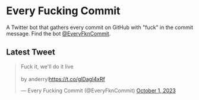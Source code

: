 # Every Fucking Commit

A Twitter bot that gathers every commit on GitHub with "fuck" in the commit message. Find the bot [@EveryFknCommit](https://twitter.com/EveryFknCommit).

## Latest Tweet

<blockquote class="twitter-tweet"><p lang="en" dir="ltr">Fuck it, we&#39;ll do it live<br><br>by anderryl<a href="https://t.co/glDagI4xRf">https://t.co/glDagI4xRf</a></p>&mdash; Every Fucking Commit (@EveryFknCommit) <a href="https://twitter.com/EveryFknCommit/status/1708330647519981758?ref_src=twsrc%5Etfw">October 1, 2023</a></blockquote>
<script async src="https://platform.twitter.com/widgets.js" charset="utf-8"></script>


